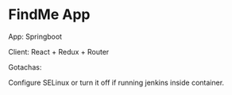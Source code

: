 # FindMe App

App: Springboot

Client: React + Redux + Router

Gotachas:

Configure SELinux or turn it off if running jenkins inside container.
